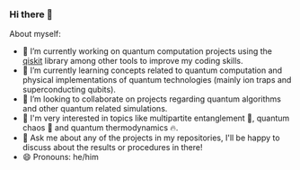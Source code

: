 ### Hi there 👋


About myself:

- 🔭 I’m currently working on quantum computation projects using the [qiskit](https://qiskit.org/) library among other tools to improve my coding skills.
- 🌱 I’m currently learning concepts related to quantum computation and physical implementations of quantum technologies (mainly ion traps and superconducting qubits).
- 👯 I’m looking to collaborate on projects regarding quantum algorithms and other quantum related simulations.
- :thought_balloon: I'm very interested in topics like multipartite entanglement :link:, quantum chaos :sparkler: and quantum thermodynamics :fire:.
- 💬 Ask me about any of the projects in my repositories, I'll be happy to discuss about the results or procedures in there!
- 😄 Pronouns: he/him

<!--
**Ilumirnau/Ilumirnau** is a ✨ _special_ ✨ repository because its `README.md` (this file) appears on your GitHub profile.
- 📫 How to reach me: ...
- ⚡ Fun fact: ...
-->
